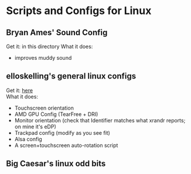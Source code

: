 # Scripts and Configs for Linux

## Bryan Ames' Sound Config

Get it: in this directory
What it does:  
  - improves muddy sound

## elloskelling's general linux configs

Get it: [here](https://github.com/elloskelling/linux-gpd-pocket-4)  
What it does:  
  - Touchscreen orientation
  - AMD GPU Config (TearFree + DRI)
  - Monitor orientation (check that Identifier matches what xrandr reports; on mine it's eDP)
  - Trackpad config (modify as you see fit)
  - Alsa config
  - A screen+touchscreen auto-rotation script 

## Big Caesar's linux odd bits

